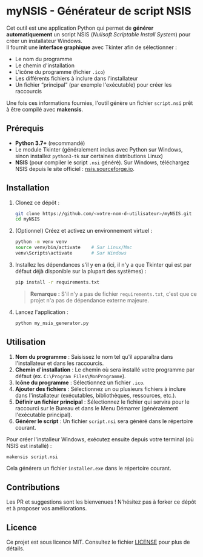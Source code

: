 # myNSIS - Générateur de script NSIS

Cet outil est une application Python qui permet de **générer automatiquement** un script NSIS (_Nullsoft Scriptable Install System_) pour créer un installateur Windows.  
Il fournit une **interface graphique** avec Tkinter afin de sélectionner :

- Le nom du programme  
- Le chemin d'installation  
- L'icône du programme (fichier `.ico`)  
- Les différents fichiers à inclure dans l'installateur  
- Un fichier “principal” (par exemple l'exécutable) pour créer les raccourcis  

Une fois ces informations fournies, l'outil génère un fichier `script.nsi` prêt à être compilé avec **makensis**.

## Prérequis

- **Python 3.7+** (recommandé)  
- Le module Tkinter (généralement inclus avec Python sur Windows, sinon installez `python3-tk` sur certaines distributions Linux)  
- **NSIS** (pour compiler le script `.nsi` généré). Sur Windows, téléchargez NSIS depuis le site officiel : [nsis.sourceforge.io](https://nsis.sourceforge.io/).  

## Installation

1. Clonez ce dépôt :

   ```bash
   git clone https://github.com/<votre-nom-d-utilisateur>/myNSIS.git
   cd myNSIS
   ```

2. (Optionnel) Créez et activez un environnement virtuel :

   ```bash
   python -m venv venv
   source venv/bin/activate    # Sur Linux/Mac
   venv\Scripts\activate       # Sur Windows
   ```

3. Installez les dépendances s'il y en a (ici, il n'y a que Tkinter qui est par défaut déjà disponible sur la plupart des systèmes) :

   ```bash
   pip install -r requirements.txt
   ```
   > **Remarque :** S'il n'y a pas de fichier `requirements.txt`, c'est que ce projet n'a pas de dépendance externe majeure.

4. Lancez l'application :

   ```bash
   python my_nsis_generator.py
   ```

## Utilisation

1. **Nom du programme** : Saisissez le nom tel qu'il apparaîtra dans l'installateur et dans les raccourcis.  
2. **Chemin d'installation** : Le chemin où sera installé votre programme par défaut (ex. `C:\Program Files\MonProgramme`).  
3. **Icône du programme** : Sélectionnez un fichier `.ico`.  
4. **Ajouter des fichiers** : Sélectionnez un ou plusieurs fichiers à inclure dans l'installateur (exécutables, bibliothèques, ressources, etc.).  
5. **Définir un fichier principal** : Sélectionnez le fichier qui servira pour le raccourci sur le Bureau et dans le Menu Démarrer (généralement l'exécutable principal).  
6. **Générer le script** : Un fichier `script.nsi` sera généré dans le répertoire courant.  

Pour créer l'installeur Windows, exécutez ensuite depuis votre terminal (où NSIS est installé) :

```bash
makensis script.nsi
```

Cela générera un fichier `installer.exe` dans le répertoire courant.

## Contributions

Les PR et suggestions sont les bienvenues ! N’hésitez pas à forker ce dépôt et à proposer vos améliorations.

## Licence

Ce projet est sous licence MIT. Consultez le fichier [LICENSE](LICENSE) pour plus de détails.
